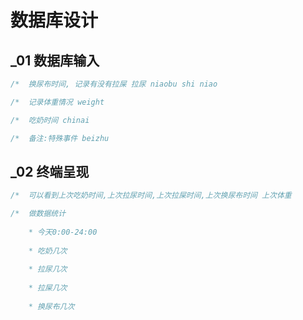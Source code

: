 # 数据库设计

## _01 数据库输入

```c
/*  换尿布时间, 记录有没有拉屎 拉尿 niaobu shi niao

/*  记录体重情况 weight

/*  吃奶时间 chinai

/*  备注:特殊事件 beizhu
```

## _02 终端呈现

```c
/*  可以看到上次吃奶时间,上次拉尿时间,上次拉屎时间,上次换尿布时间 上次体重

/*  做数据统计
	
	* 今天0:00-24:00
	
	* 吃奶几次
	
	* 拉尿几次
	
	* 拉屎几次
	
	* 换尿布几次
```

